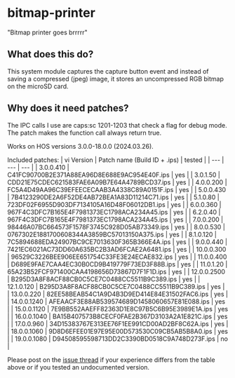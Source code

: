 # bitmap-printer
"Bitmap printer goes brrrrr"

## What does this do?
This system module captures the capture button event and instead of saving a compressed (jpeg) image, it stores an uncompressed RGB bitmap on the microSD card.

## Why does it need patches?
The IPC calls I use are caps:sc 1201-1203 that check a flag for debug mode. The patch makes the function call always return true.

Works on HOS versions 3.0.0-18.0.0 (2024.03.26).

Included patches:
| vi Version | Patch name (Build ID + .ips) | tested |
| --- | --- | --- |
| 3.0.0.410 | C41FC90700B2E371A88EA96D8E688E9AC954E40F.ips | yes |
| 3.0.1.50 | CDD21E75CDEC621583FAE6A09B7E64A4789BCD37.ips | yes |
| 4.0.0.200 | FC5A4D49AA96C39EFEECECAAB3A4338C89A0151F.ips | yes |
| 5.0.0.430 | 7B4123290DE2A6F52DE4AB72BEA1A83D11214C71.ips | yes |
| 5.1.0.80 | 723DF02F6955D903DF7134105A16D48F06012DB1.ips | yes |
| 6.0.0.360 | 967F4C3DFC7B165E4F7981373EC1798ACA234A45.ips | yes |
| 6.2.0.40 | 967F4C3DFC7B165E4F7981373EC1798ACA234A45.ips | yes |
| 7.0.0.200 | 98446A07BC664573F1578F3745C928D05AB73349.ips | yes |
| 8.0.0.530 | 0767302E1881700608344A3859BC57013150A375.ips | yes |
| 8.1.0.120 | 7C5894688EDA24907BC9CE7013630F365B366E4A.ips | yes |
| 9.0.0.440 | 7421EC6021AC73DD60A635BC2B3AD6FCAE2A6481.ips | yes |
| 10.0.0.300 | 96529C3226BEE906EE651754C33FE3E24ECAE832.ips | yes |
| 11.0.0.400 | D689E9FAE7CAA4EC30B0CD9B419779F73ED3F88B.ips | yes |
| 11.0.1.20 | 65A23B52FCF971400CAA4198656D73867D7F1F1D.ips | yes |
| 12.0.0.2500 | B295D3A8F8ACF88CB0C5CE7C0488CC5511B9C389.ips | yes |
| 12.1.0.120 | B295D3A8F8ACF88CB0C5CE7C0488CC5511B9C389.ips | yes |
| 13.0.0.220 | 82EE58BEAB54C1A9D4B3D9ED414E84E31502FAC6.ips | yes |
| 14.0.0.1240 | AFEAACF3E88AB539574689D1458060657E81E088.ips | yes |
| 15.0.0.1120 | 7E9BB552AAEFF82363D1E8C97B5C6B95E3989E1A.ips | yes |
| 16.0.0.1040 | BA15B407573B8CECF0FAE2B367D3103A2A1E821C.ips | yes |
| 17.0.0.960 | 34D15383767E313EE76F1EE991CD00AD2BF8C62A.ips | yes |
| 18.0.0.1060 | 9D8D6EFEE01E97E95E00D573530C09CB5AB5B8A0.ips | yes |
| 19.0.0.1080 | D94508595598713DD2C3390BD0518C9A748D273F.ips | no |

Please post on the [issue thread](https://github.com/HookedBehemoth/bitmap-printer/issues/1) if your experience differs from the table above or if you tested an undocumented version.
